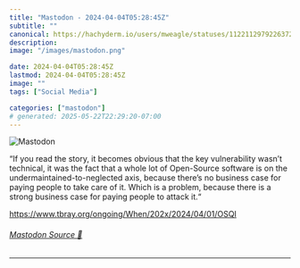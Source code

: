 ```yaml
---
title: "Mastodon - 2024-04-04T05:28:45Z"
subtitle: ""
canonical: https://hachyderm.io/users/mweagle/statuses/112211297922637213
description:
image: "/images/mastodon.png"

date: 2024-04-04T05:28:45Z
lastmod: 2024-04-04T05:28:45Z
image: ""
tags: ["Social Media"]

categories: ["mastodon"]
# generated: 2025-05-22T22:29:20-07:00
---
```

![Mastodon](/images/mastodon.png)

<p>“If you read the story, it becomes obvious that the key vulnerability wasn’t technical, it was the fact that a whole lot of Open-Source software is on the undermaintained-to-neglected axis, because there’s no business case for paying people to take care of it. Which is a problem, because there is a strong business case for paying people to attack it.“</p><p><a href="https://www.tbray.org/ongoing/When/202x/2024/04/01/OSQI" target="_blank" rel="nofollow noopener noreferrer" translate="no"><span class="invisible">https://www.</span><span class="ellipsis">tbray.org/ongoing/When/202x/20</span><span class="invisible">24/04/01/OSQI</span></a></p>


###### [Mastodon Source 🐘](https://hachyderm.io/@mweagle/112211297922637213)

___
